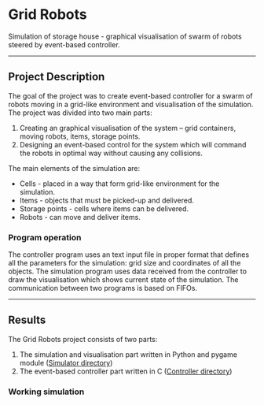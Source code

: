 # Grid Robots
Simulation of storage house - graphical visualisation of swarm of robots steered by event-based controller.

---
## Project Description
The goal of the project was to create event-based controller for a swarm of robots moving in a grid-like environment and visualisation of the simulation. The project was divided into two main parts:
1. Creating an graphical visualisation of the system – grid containers, moving robots, items, storage points.
2. Designing an event-based control for the system which will command the robots in optimal way without causing any collisions.

The main elements of the simulation are:
- Cells - placed in a way that form grid-like environment for the simulation.
- Items - objects that must be picked-up and delivered.
- Storage points - cells where items can be delivered.
- Robots - can move and deliver items.

### Program operation
The controller program uses an text input file in proper format that defines all the parameters for the simulation: grid size and coordinates of all the objects. 
The simulation program uses data received from the controller to draw the visualisation which shows current state of the simulation.
The communication between two programs is based on FIFOs.

---

## Results

The Grid Robots project consists of two parts:
1. The simulation and visualisation part written in Python and pygame module ([Simulator directory](/Simulator))
2. The event-based controller part written in C ([Controller directory](/Controller))

### Working simulation
